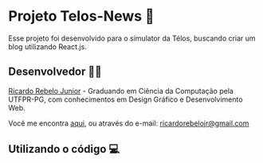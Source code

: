 
# **Projeto Telos-News 🔎**

Esse projeto foi desenvolvido para o simulator da Télos, buscando criar um blog utilizando React.js.

## Desenvolvedor 👨‍🎤

 [Ricardo Rebelo Junior](https://www.github.com/Rebel0R) - Graduando em Ciência da Computação pela UTFPR-PG, com conhecimentos em Design Gráfico e Desenvolvimento Web.

Você me encontra [aqui](https://www.linkedin.com/in/rrebelojr/), ou através do e-mail: ricardorebelojr@gmail.com



## Utilizando o código 💻

